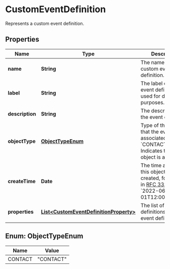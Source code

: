 

# CustomEventDefinition

Represents a custom event definition.

## Properties

| Name | Type | Description | Notes |
|------------ | ------------- | ------------- | -------------|
|**name** | **String** | The name of the custom event definition. |  [optional] |
|**label** | **String** | The label of the event definition, used for display purposes. |  [optional] |
|**description** | **String** | The description of the event definition. |  [optional] |
|**objectType** | [**ObjectTypeEnum**](#ObjectTypeEnum) | Type of the object that the event will be associated with. - &#x60;CONTACT&#x60;: Indicates that the object is a &#x60;contact&#x60;. |  [optional] |
|**createTime** | **Date** | The time at which this object is created, formatted in [RFC 3339](https://datatracker.ietf.org/doc/html/rfc3339). e.g., &#x60;2022-06-01T12:00:00.000Z&#x60;. |  [optional] |
|**properties** | [**List&lt;CustomEventDefinitionProperty&gt;**](CustomEventDefinitionProperty.md) | The list of property definitions for the event definition. |  [optional] |



## Enum: ObjectTypeEnum

| Name | Value |
|---- | -----|
| CONTACT | &quot;CONTACT&quot; |



